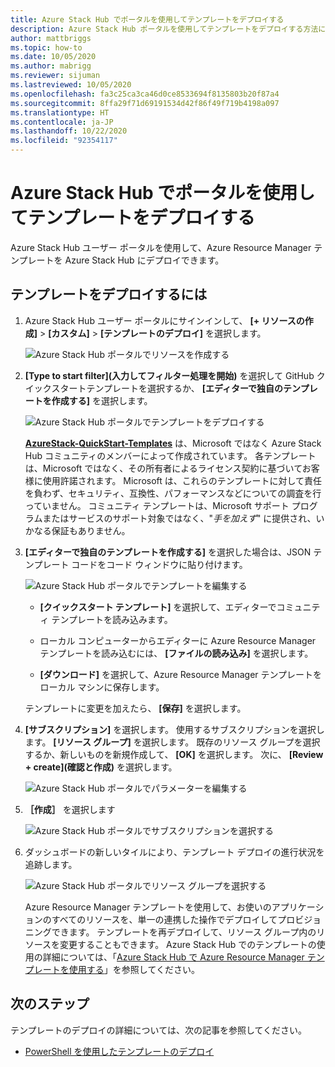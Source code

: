 ```yaml
---
title: Azure Stack Hub でポータルを使用してテンプレートをデプロイする
description: Azure Stack Hub ポータルを使用してテンプレートをデプロイする方法について学習します。
author: mattbriggs
ms.topic: how-to
ms.date: 10/05/2020
ms.author: mabrigg
ms.reviewer: sijuman
ms.lastreviewed: 10/05/2020
ms.openlocfilehash: fa3c25ca3ca46d0ce8533694f8135803b20f87a4
ms.sourcegitcommit: 8ffa29f71d69191534d42f86f49f719b4198a097
ms.translationtype: HT
ms.contentlocale: ja-JP
ms.lasthandoff: 10/22/2020
ms.locfileid: "92354117"
---
```

# <a name="deploy-a-template-using-the-portal-in-azure-stack-hub"></a>Azure Stack Hub でポータルを使用してテンプレートをデプロイする

Azure Stack Hub ユーザー ポータルを使用して、Azure Resource Manager テンプレートを Azure Stack Hub にデプロイできます。

## <a name="to-deploy-a-template"></a>テンプレートをデプロイするには

1. Azure Stack Hub ユーザー ポータルにサインインして、 **[+ リソースの作成]**  >  **[カスタム]**  >  **[テンプレートのデプロイ]** を選択します。

   ![Azure Stack Hub ポータルでリソースを作成する](media/azure-stack-deploy-template-portal/template-deploy1a.png)

2. **[Type to start filter]\(入力してフィルター処理を開始\)** を選択して GitHub クイックスタートテンプレートを選択するか、 **[エディターで独自のテンプレートを作成する]** を選択します。

   ![Azure Stack Hub ポータルでテンプレートをデプロイする](media/azure-stack-deploy-template-portal/template-deploy2a.png)

    [**AzureStack-QuickStart-Templates**](https://github.com/Azure/AzureStack-QuickStart-Templates) は、Microsoft ではなく Azure Stack Hub コミュニティのメンバーによって作成されています。 各テンプレートは、Microsoft ではなく、その所有者によるライセンス契約に基づいてお客様に使用許諾されます。 Microsoft は、これらのテンプレートに対して責任を負わず、セキュリティ、互換性、パフォーマンスなどについての調査を行っていません。 コミュニティ テンプレートは、Microsoft サポート プログラムまたはサービスのサポート対象ではなく、"*手を加えず*" に提供され、いかなる保証もありません。

3. **[エディターで独自のテンプレートを作成する]** を選択した場合は、JSON テンプレート コードをコード ウィンドウに貼り付けます。

   ![Azure Stack Hub ポータルでテンプレートを編集する](media/azure-stack-deploy-template-portal/template-deploy3a.png)

    - **[クイックスタート テンプレート]** を選択して、エディターでコミュニティ テンプレートを読み込みます。

    - ローカル コンピューターからエディターに Azure Resource Manager テンプレートを読み込むには、 **[ファイルの読み込み]** を選択します。

    - **[ダウンロード]** を選択して、Azure Resource Manager テンプレートをローカル マシンに保存します。

    テンプレートに変更を加えたら、 **[保存]** を選択します。

4. **[サブスクリプション]** を選択します。 使用するサブスクリプションを選択します。 **[リソース グループ]** を選択します。 既存のリソース グループを選択するか、新しいものを新規作成して、 **[OK]** を選択します。 次に、 **[Review + create]\(確認と作成\)** を選択します。

   ![Azure Stack Hub ポータルでパラメーターを編集する](media/azure-stack-deploy-template-portal/template-deploy4a.png)

5. **［作成］** を選択します

   ![Azure Stack Hub ポータルでサブスクリプションを選択する](media/azure-stack-deploy-template-portal/template-deploy5a.png)

6. ダッシュボードの新しいタイルにより、テンプレート デプロイの進行状況を追跡します。

   ![Azure Stack Hub ポータルでリソース グループを選択する](media/azure-stack-deploy-template-portal/template-deploy6a.png)

   Azure Resource Manager テンプレートを使用して、お使いのアプリケーションのすべてのリソースを、単一の連携した操作でデプロイしてプロビジョニングできます。 テンプレートを再デプロイして、リソース グループ内のリソースを変更することもできます。 Azure Stack Hub でのテンプレートの使用の詳細については、「[Azure Stack Hub で Azure Resource Manager テンプレートを使用する](azure-stack-arm-templates.md)」を参照してください。

## <a name="next-steps"></a>次のステップ

テンプレートのデプロイの詳細については、次の記事を参照してください。

- [PowerShell を使用したテンプレートのデプロイ](azure-stack-deploy-template-powershell.md)
